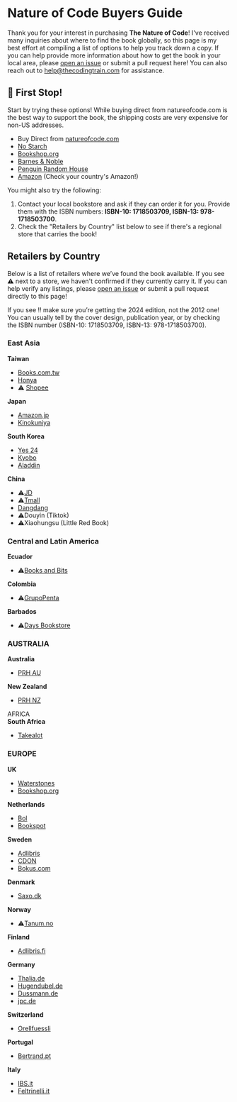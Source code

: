 # Nature of Code Buyers Guide

Thank you for your interest in purchasing **The Nature of Code**! I've received many inquiries about where to find the book globally, so this page is my best effort at compiling a list of options to help you track down a copy. If you can help provide more information about how to get the book in your local area, please [open an issue](https://github.com/nature-of-code/buyers-guide/issues) or submit a pull request here! You can also reach out to help@thecodingtrain.com for assistance.

## 🚉 First Stop!

Start by trying these options! While buying direct from natureofcode.com is the best way to support the book, the shipping costs are very expensive for non-US addresses.

* Buy Direct from [natureofcode.com](http://natureofcode.com)  
* [No Starch](https://nostarch.com/nature-code)  
* [Bookshop.org](https://bookshop.org/p/books/the-nature-of-code-daniel-shiffman/20597363?ean=9781718503700)  
* [Barnes & Noble](https://www.barnesandnoble.com/w/the-nature-of-code-daniel-shiffman/1114086024)  
* [Penguin Random House](https://www.penguinrandomhouse.com/books/739590/the-nature-of-code-by-daniel-shiffman/)  
* [Amazon](https://amzn.to/4e3243y) (Check your country's Amazon!)

You might also try the following:

1. Contact your local bookstore and ask if they can order it for you. Provide them with the ISBN numbers: **ISBN-10: 1718503709, ISBN-13: 978-1718503700**.  
2. Check the "Retailers by Country" list below to see if there's a regional store that carries the book!

## Retailers by Country

Below is a list of retailers where we’ve found the book available. If you see ⚠️ next to a store, we haven't confirmed if they currently carry it. If you can help verify any listings, please [open an issue](https://github.com/nature-of-code/buyers-guide/issues) or submit a pull request directly to this page! 

If you see ‼️ make sure you’re getting the 2024 edition, not the 2012 one! You can usually tell by the cover design, publication year, or by checking the ISBN number (ISBN-10: 1718503709, ISBN-13: 978-1718503700).

### East Asia

**Taiwan**

* [Books.com.tw](https://www.books.com.tw/products/F01a368933?sloc=main)  
* [Honya](https://www.sanmin.com.tw/product/index/013244388)  
* ⚠️ [Shopee](https://shopee.tw/) 

**Japan**

* [Amazon.jp](https://www.amazon.co.jp/dp/1718503709?ref_=cm_sw_r_cp_ud_dp_7F31846DFXY47TCHZGXD)   
* [Kinokuniya](https://www.kinokuniya.co.jp/f/dsg-02-9781718503700)

**South Korea**

* [Yes 24](https://www.yes24.com/Product/Goods/122510645)  
* [Kyobo](https://product.kyobobook.co.kr/detail/S000209056985)  
* [Aladdin](https://www.aladin.co.kr/shop/wproduct.aspx?ItemId=323217460)

**China**

* ⚠️[JD](https://corporate.jd.com/)  
* ⚠️[Tmall](https://www.tmall.com/)  
* [Dangdang](http://product.dangdang.com/11826562379.html)  
* ⚠️Douyin (Tiktok)  
* ⚠️Xiaohungsu (Little Red Book)

### Central and Latin America

**Ecuador**

* ⚠️[Books and Bits](https://www.booksandbits.ec/)

**Colombia**

* ⚠️[GrupoPenta](https://www.facebook.com/ByTheBookGeek/)

**Barbados**

* ⚠️[Days Bookstore](https://daysbookstore.com/)

### AUSTRALIA

**Australia**

* [PRH AU](https://www.penguin.com.au/books/the-nature-of-code-9781718503700)

**New Zealand**

* [PRH NZ](https://www.penguin.co.nz/books/the-nature-of-code-9781718503700)

AFRICA  
**South Africa**

* [Takealot](https://www.takealot.com/the-nature-of-code/PLID93921095)

### EUROPE

**UK**

* [Waterstones](https://www.waterstones.com/book/the-nature-of-code/daniel-shiffman/9781718503700)  
* [Bookshop.org](https://uk.bookshop.org/p/books/the-nature-of-code-daniel-shiffman/7678653?ean=9781718503700)

**Netherlands**

* [Bol](https://www.bol.com/nl/nl/p/the-nature-of-code/9300000169959900/?bltgh=lE-x4NOoIOJTxR5XVYtADA.2_6.7.ProductImage)  
* [Bookspot](https://www.bruna.nl/engelse-boeken/the-nature-of-code-9781718503700)

**Sweden**

* [Adlibris](https://www.adlibris.com/se/bok/the-nature-of-code-9781718503700)  
* [CDON](https://cdon.se/produkt/the-nature-of-code-haftad-eng-375c075606e555ca/)  
* [Bokus.com](https://www.bokus.com/bok/9781718503700/the-nature-of-code/)

**Denmark**

* [Saxo.dk](https://www.saxo.com/dk/the-nature-of-code_bog_9781718503700)

**Norway**

* ⚠️[Tanum.no](https://www.tanum.no/)

**Finland**

* [Adlibris.fi](https://www.adlibris.com/se/bok/the-nature-of-code-9781718503700)

**Germany**

* [Thalia.de](https://www.thalia.de/shop/home/artikeldetails/A1069471844)  
* [Hugendubel.de](https://www.hugendubel.de/de/buch_kartoniert/daniel_shiffman-the_nature_of_code-46872129-produkt-details.html)  
* [Dussmann.de](https://www.kulturkaufhaus.de/de/detail/ISBN-9781718503700/Shiffman-Daniel/The-Nature-of-Code)
* [jpc.de](https://www.jpc.de/jpcng/books/detail/-/art/daniel-shiffman-the-nature-of-code/hnum/11604385)

**Switzerland**

* [Orellfuessli](https://www.orellfuessli.ch/shop/home/artikeldetails/A1069471844)

**Portugal**

* [Bertrand.pt](https://www.bertrand.pt/livro/the-nature-of-code-daniel-shiffman/29938217)

**Italy**

* [IBS.it](https://www.ibs.it/nature-of-code-simulating-natural-libro-inglese-daniel-shiffman/e/9781718503700?queryId=06dc47217b677370a38221478453deab)  
* [Feltrinelli.it](https://www.lafeltrinelli.it/nature-of-code-simulating-natural-libro-inglese-daniel-shiffman/e/9781718503700?queryId=fc669c1d763acbe6254858e9a89aaba5)



